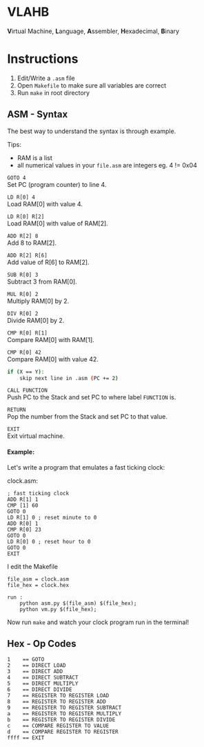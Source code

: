 # VLAHB
**V**irtual Machine, **L**anguage, **A**ssembler, **H**exadecimal, **B**inary

# Instructions
1. Edit/Write a `.asm` file
2. Open `Makefile` to make sure all variables are correct
3. Run `make` in root directory

## ASM - Syntax
The best way to understand the syntax is through example.

Tips:
- RAM is a list
- all numerical values in your `file.asm` are integers eg. 4 != 0x04

`GOTO 4`<br>
Set PC (program counter) to line 4.

`LD R[0] 4`<br>
Load RAM[0] with value 4.

`LD R[0] R[2]`<br>
Load RAM[0] with value of RAM[2].

`ADD R[2] 8`<br>
Add 8 to RAM[2].

`ADD R[2] R[6]`<br>
Add value of R[6] to RAM[2].

`SUB R[0] 3`<br>
Subtract 3 from RAM[0].

`MUL R[0] 2`<br>
Multiply RAM[0] by 2.

`DIV R[0] 2`<br>
Divide RAM[0] by 2.

`CMP R[0] R[1]`<br>
Compare RAM[0] with RAM[1].

`CMP R[0] 42`<br>
Compare RAM[0] with value 42.

```bash
if (X == Y):
    skip next line in .asm (PC += 2)
```

`CALL FUNCTION`<br>
Push PC to the Stack and set PC to where label `FUNCTION` is.

`RETURN`<br>
Pop the number from the Stack and set PC to that value.

`EXIT`<br>
Exit virtual machine.

#### Example:

Let's write a program that emulates a fast ticking clock:

clock.asm:
```
; fast ticking clock
ADD R[1] 1
CMP [1] 60
GOTO 0
LD R[1] 0 ; reset minute to 0
ADD R[0] 1
CMP R[0] 23
GOTO 0
LD R[0] 0 ; reset hour to 0
GOTO 0
EXIT
```

I edit the Makefile

```
file_asm = clock.asm
file_hex = clock.hex

run :
	python asm.py $(file_asm) $(file_hex);
	python vm.py $(file_hex);
```

Now run `make` and watch your clock program run in the terminal!


## Hex - Op Codes

```
1    == GOTO
2    == DIRECT LOAD
3    == DIRECT ADD
4    == DIRECT SUBTRACT
5    == DIRECT MULTIPLY
6    == DIRECT DIVIDE
7    == REGISTER TO REGISTER LOAD
8    == REGISTER TO REGISTER ADD
9    == REGISTER TO REGISTER SUBTRACT
a    == REGISTER TO REGISTER MULTIPLY
b    == REGISTER TO REGISTER DIVIDE
c    == COMPARE REGISTER TO VALUE
d    == COMPARE REGISTER TO REGISTER
ffff == EXIT
```
